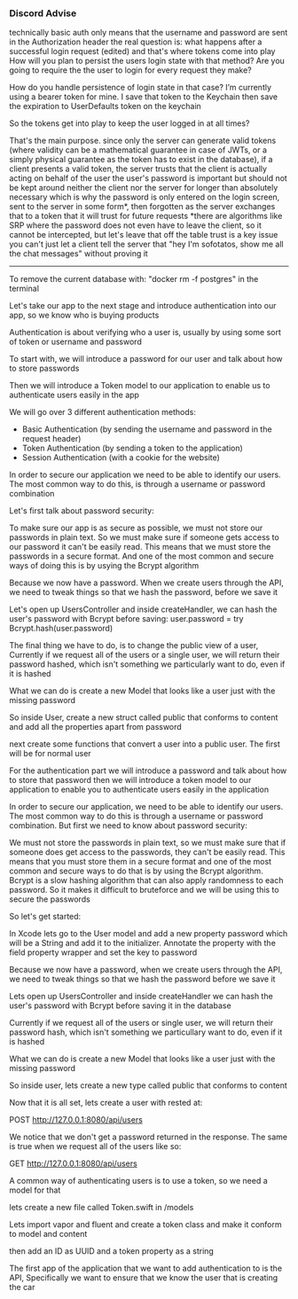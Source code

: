 ### Discord Advise

technically basic auth only means that the username and password are sent in the Authorization header
the real question is: what happens after a successful login request (edited)
and that's where tokens come into play
How will you plan to persist the users login state with that method?
Are you going to require the the user to login for every request they make?

How do you handle persistence of login state in that case?
I’m currently using a bearer token for mine. I save that token to the Keychain then save the expiration to UserDefaults
token on the keychain

So the tokens get into play to keep the user logged in at all times?

That's the main purpose. since only the server can generate valid tokens (where validity can be a mathematical guarantee in case of JWTs, or a simply physical guarantee as the token has to exist in the database), if a client presents a valid token, the server trusts that the client is actually acting on behalf of the user
the user's password is important but should not be kept around neither the client nor the server for longer than absolutely necessary
which is why the password is only entered on the login screen, sent to the server in some form*, then forgotten as the server exchanges that to a token that it will trust for future requests
*there are algorithms like SRP where the password does not even have to leave the client, so it cannot be intercepted, but let's leave that off the table
trust is a key issue
you can't just let a client tell the server that "hey I'm sofotatos, show me all the chat messages" without proving it

--------
To remove the current database with: "docker rm -f postgres" in the terminal

Let's take our app to the next stage and introduce authentication into our app, so we know who is buying products

Authentication is about verifying who a user is, usually by using some sort of token or username and password

To start with, we will introduce a password for our user and talk about how to store passwords 

Then we will introduce a Token model to our application to enable us to authenticate users easily in the app

We will go over 3 different authentication methods:

- Basic Authentication (by sending the username and password in the request header) 
- Token Authentication (by sending a token to the application)
- Session Authentication (with a cookie for the website)

In order to secure our application we need to be able to identify our users. The most common way to do this, is through a username or password combination

Let's first talk about password security:

To make sure our app is as secure as possible, we must not store our passwords in plain text. So we must make sure if someone gets access to our password it can't be easily read. This means that we must store the passwords in a secure format. And one of the most common and secure ways of doing this is by usying the Bcrypt algorithm

Because we now have a password. When we create users through the API, we need to tweak things so that we hash the password, before we save it

Let's open up UsersController and inside createHandler, we can hash the user's password with Bcrypt before saving:
user.password = try Bcrypt.hash(user.password)

The final thing we have to do, is to change the public view of a user, Currently if we request all of the users or a single user, we will return their password hashed, which isn't something we particularly want to do, even if it is hashed

What we can do is create a new Model that looks like a user just with the missing password

So inside User, create a new struct called public that conforms to content and add all the properties apart from password

next create some functions that convert a user into a public user. The first will be for normal user


For the authentication part we will introduce a password and talk about how to store that password then we will introduce a token model to our application to enable you to authenticate users easily in the application

In order to secure our application, we need to be able to identify our users. The most common way to do this is through a username or password combination. But first we need to know about password security:

We must not store the passwords in plain text, so we must make sure that if someone does get access to the passwords, they can't be easily read. This means that you must store them in a secure format and one of the most common and secure ways to do that is by using the Bcrypt algorithm. Bcrypt is a slow hashing algorithm that can also apply randomness to each password. So it makes it difficult to bruteforce and we will be using this to secure the passwords

So let's get started:

In Xcode lets go to the User model and add a new property password which will be a String and add it to the initializer. Annotate the property with the field property wrapper and set the key to password

Because we now have a password, when we create users through the API, we need to tweak things so that we hash the password before we save it

Lets open up UsersController and inside createHandler we can hash the user's password with Bcrypt before saving it in the database

Currently if we request all of the users or single user, we will return their password hash, which isn't something we particullary want to do, even if it is hashed

What we can do is create a new Model that looks like a user just with the missing password

So inside user, lets create a new type called public that conforms to content

Now that it is all set, lets create a user with rested at:

POST http://127.0.0.1:8080/api/users

We notice that we don't get a password returned in the response. The same is true when we request all of the 
users like so:

GET http://127.0.0.1:8080/api/users

A common way of authenticating users is to use a token, so we need a model for that

lets create a new file called Token.swift in /models

Lets import vapor and fluent and create a token class and make it conform to model and content

then add an ID as UUID and a token property as a string

The first app of the application that we want to add authentication to is the API, Specifically we want to ensure that we know the user that is creating the car

































































